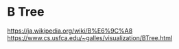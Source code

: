
# B Tree

https://ja.wikipedia.org/wiki/B%E6%9C%A8
https://www.cs.usfca.edu/~galles/visualization/BTree.html
